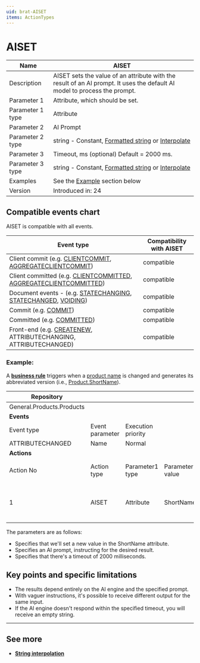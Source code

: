 ```yaml
---
uid: brat-AISET
items: ActionTypes
---
```

 
# AISET

| Name             | AISET                                                        |
| ---------------- | ------------------------------------------------------------ |
| Description      | AISET sets the value of an attribute with the result of an AI prompt. It uses the default AI model to process the prompt. |
| Parameter 1      | Attribute, which should be set.                              |
| Parameter 1 type | Attribute                                                    |
| Parameter 2      | AI Prompt                                                    |
| Parameter 2 type | string - Constant, [Formatted string](../parameter-types/formattedstring.md) or [Interpolate](../parameter-types/interpolate.md) |
| Parameter 3      | Timeout, ms (optional) Default = 2000 ms.                    |
| Parameter 3 type | string - Constant, [Formatted string](../parameter-types/formattedstring.md) or [Interpolate](../parameter-types/interpolate.md) |
| Examples         | See the [Example](#example) section below                    |
| Version          | Introduced in: 24                                            |

## Compatible events chart

AISET is compatible with all events.

| Event type                                                     | Compatibility with AISET                                     |
| -------------------------------------------------------------- | ------------------------------------------------------------ |
| Client commit (e.g. [CLIENTCOMMIT](../events/client-commit.md), [AGGREGATECLIENTCOMMIT](../events/aggregate-client-commit.md)) | compatible |
| Client committed (e.g. [CLIENTCOMMITTED](../events/client-committed.md), [AGGREGATECLIENTCOMMITTED](../events/aggregate-client-committed.md)) | compatible |
| Document events - (e.g. [STATECHANGING](../events/statechanging.md), [STATECHANGED](../events/statechanged.md), [VOIDING](../events/voiding.md))| compatible |
| Commit (e.g. [COMMIT](../events/commit.md))                    | compatible                                                   |
| Committed (e.g. [COMMITTED](../events/committed.md))                    | compatible                                                   |
| Front-end (e.g. [CREATENEW](../events/create-new.md), ATTRIBUTECHANGING, ATTRIBUTECHANGED) | compatible |

### Example:

А **[business rule](../index.md)** triggers when a [product name](https://docs.erp.net/model/entities/General.Products.Products.html#name) is changed and generates its abbreviated version (i.e., [Product.ShortName](https://docs.erp.net/model/entities/General.Products.Products.html#shortname)).

| Repository                             |                 |                    |                  |                  |                  |                  |                  |
| -------------------------------------- | --------------- | ------------------ | ---------------- | ---------------- | ---------------- | ---------------- | ---------------- |
| General.Products.Products              |                 |                    |                  |                  |                  |                  |                  |
| **Events**                             |                 |                    |                  |                  |                  |                  |                  |
| Event type                             | Event parameter | Execution priority |                  |                  |                  |                  |                  |
| ATTRIBUTECHANGED                       | Name            | Normal             |                  |                  |                  |                  |                  |
| **Actions**                            |                 |                    |                  |                  |                  |                  |                  |
| Action No                              | Action type     | Parameter1 type    | Parameter1 value | Parameter2 type  | Parameter2 value | Parameter3 type (optional) | Parameter3 value |
| 1                                      | AISET           | Attribute          | ShortName        | Interpolate      | Just return a 4-symbol abbreviation of this input: {Name}. | Constant | 2000 |

The parameters are as follows:
- Specifies that we'll set a new value in the ShortName attribute.
- Specifies an AI prompt, instructing for the desired result.
- Specifies that there's a timeout of 2000 milliseconds.

## Key points and specific limitations
* The results depend entirely on the AI engine and the specified prompt.
* With vaguer instructions, it's possible to receive different output for the same input.
* If the AI engine doesn't respond within the specified timeout, you will receive an empty string.

-------------
## See more

- **[String interpolation](../../string-interpolation/index.md)**
